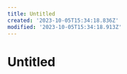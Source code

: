 ```yaml
---
title: Untitled
created: '2023-10-05T15:34:18.836Z'
modified: '2023-10-05T15:34:18.913Z'
---
```


# Untitled
